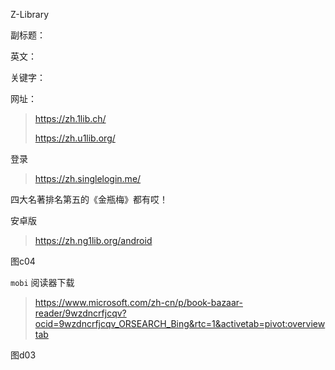 Z-Library

副标题：

英文：

关键字：





网址：

> https://zh.1lib.ch/
>
> https://zh.u1lib.org/



登录

> https://zh.singlelogin.me/



四大名著排名第五的《金瓶梅》都有哎！









安卓版

> https://zh.ng1lib.org/android

图c04



`mobi` 阅读器下载

> https://www.microsoft.com/zh-cn/p/book-bazaar-reader/9wzdncrfjcqv?ocid=9wzdncrfjcqv_ORSEARCH_Bing&rtc=1&activetab=pivot:overviewtab

图d03





